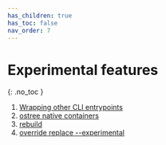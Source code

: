 ```yaml
---
has_children: true
has_toc: false
nav_order: 7
---
```


# Experimental features
{: .no_toc }

1. [Wrapping other CLI entrypoints](cliwrap.md)
1. [ostree native containers](container.md)
1. [rebuild](ex-rebuild.md)
1. [override replace --experimental](ex-replace.md)
